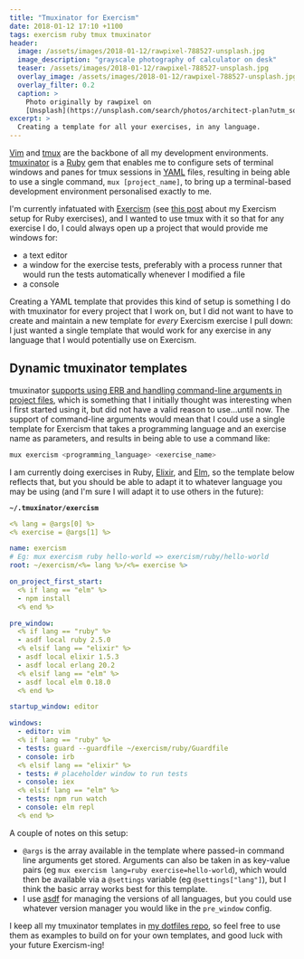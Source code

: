```yaml
---
title: "Tmuxinator for Exercism"
date: 2018-01-12 17:10 +1100
tags: exercism ruby tmux tmuxinator
header:
  image: /assets/images/2018-01-12/rawpixel-788527-unsplash.jpg
  image_description: "grayscale photography of calculator on desk"
  teaser: /assets/images/2018-01-12/rawpixel-788527-unsplash.jpg
  overlay_image: /assets/images/2018-01-12/rawpixel-788527-unsplash.jpg
  overlay_filter: 0.2
  caption: >
    Photo originally by rawpixel on
    [Unsplash](https://unsplash.com/search/photos/architect-plan?utm_source=unsplash&utm_medium=referral&utm_content=creditCopyText)
excerpt: >
  Creating a template for all your exercises, in any language.
---
```


[Vim][] and [tmux][] are the backbone of all my development environments.
[tmuxinator][] is a [Ruby][] gem that enables me to configure sets of
terminal windows and panes for tmux sessions in [YAML][] files, resulting in
being able to use a single command, `mux [project_name]`, to bring up a
terminal-based development environment personalised exactly to me.

I'm currently infatuated with [Exercism][] (see
[this post][setting-up-a-ruby-development-environment-for-exercism] about my
Exercism setup for Ruby exercises), and I wanted to use tmux with it so that
for any exercise I do, I could always open up a project that would provide me
windows for:

- a text editor
- a window for the exercise tests, preferably with a process runner that would
  run the tests automatically whenever I modified a file
- a console

Creating a YAML template that provides this kind of setup is something I do
with tmuxinator for every project that I work on, but I did not want to have
to create and maintain a new template for _every_ Exercism exercise I pull down:
I just wanted a single template that would work for any exercise in any language
that I would potentially use on Exercism.

## Dynamic tmuxinator templates

tmuxinator [supports using ERB and handling command-line arguments in project
files][tmuxinator-erb], which is something that I initially thought was
interesting when I first started using it, but did not have a valid reason to
use...until now. The support of command-line arguments would mean that I could
use a single template for Exercism that takes a programming language and
an exercise name as parameters, and results in being able to use a command like:

```sh
mux exercism <programming_language> <exercise_name>
```

I am currently doing exercises in Ruby, [Elixir][], and [Elm][], so the template
below reflects that, but you should be able to adapt it to whatever language
you may be using (and I'm sure I will adapt it to use others in the future):

**`~/.tmuxinator/exercism`**

```yaml
<% lang = @args[0] %>
<% exercise = @args[1] %>

name: exercism
# Eg: mux exercism ruby hello-world => exercism/ruby/hello-world
root: ~/exercism/<%= lang %>/<%= exercise %>

on_project_first_start:
  <% if lang == "elm" %>
  - npm install
  <% end %>

pre_window:
  <% if lang == "ruby" %>
  - asdf local ruby 2.5.0
  <% elsif lang == "elixir" %>
  - asdf local elixir 1.5.3
  - asdf local erlang 20.2
  <% elsif lang == "elm" %>
  - asdf local elm 0.18.0
  <% end %>

startup_window: editor

windows:
  - editor: vim
  <% if lang == "ruby" %>
  - tests: guard --guardfile ~/exercism/ruby/Guardfile
  - console: irb
  <% elsif lang == "elixir" %>
  - tests: # placeholder window to run tests
  - console: iex
  <% elsif lang == "elm" %>
  - tests: npm run watch
  - console: elm repl
  <% end %>
```

A couple of notes on this setup:

- `@args` is the array available in the template where passed-in command line
  arguments get stored. Arguments can also be taken in as key-value pairs
  (eg `mux exercism lang=ruby exercise=hello-world`), which would then be
  available via a `@settings` variable (eg `@settings["lang"]`), but I think
  the basic array works best for this template.
- I use [asdf][] for managing the versions of all languages, but you could use
  whatever version manager you would like in the `pre_window` config.

I keep all my tmuxinator templates in
[my dotfiles repo][dotfiles-tmuxinator-templates], so feel free to use them as
examples to build on for your own templates, and good luck with your
future Exercism-ing!

[asdf]: https://github.com/asdf-vm/asdf
[dotfiles-tmuxinator-templates]: https://github.com/paulfioravanti/dotfiles/tree/master/tmuxinator
[Elixir]: https://elixir-lang.org/
[Elm]: http://elm-lang.org/
[Exercism]: http://exercism.io/
[Ruby]: https://www.ruby-lang.org/
[setting-up-a-ruby-development-environment-for-exercism]: https://paulfioravanti.com/blog/2018/01/11/setting-up-a-ruby-development-environment-for-exercism/
[tmux]: https://github.com/tmux/tmux/wiki
[tmuxinator]: https://github.com/tmuxinator/tmuxinator
[tmuxinator-erb]: https://github.com/tmuxinator/tmuxinator#erb
[Vim]: http://www.vim.org/
[YAML]: http://yaml.org/
